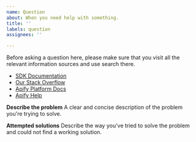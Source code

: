 ```yaml
---
name: Question
about: When you need help with something.
title: ''
labels: question
assignees: ''

---
```


Before asking a question here, please make sure that you visit
all the relevant information sources and use search there.

- [SDK Documentation](https://sdk.apify.com)
- [Our Stack Overflow](https://stackoverflow.com/tags/apify/)
- [Apify Platform Docs](https://docs.apify.com)
- [Apify Help](https://help.apify.com)

**Describe the problem**
A clear and concise description of the problem you're trying to solve.

**Attempted solutions**
Describe the way you've tried to solve the problem and could not find a working solution.
